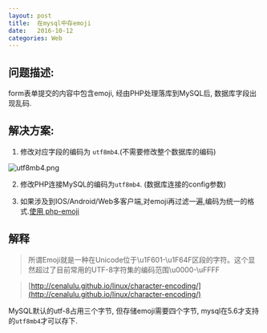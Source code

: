 ```yaml
---
layout: post
title:  在mysql中存emoji
date:   2016-10-12
categories: Web
---
```


## 问题描述:

form表单提交的内容中包含emoji, 经由PHP处理落库到MySQL后, 数据库字段出现乱码.

## 解决方案:

1) 修改对应字段的编码为 `utf8mb4`.(不需要修改整个数据库的编码)

![utf8mb4.png](/wiki/wiki/utf8mb4.png)

2) 修改PHP连接MySQL的编码为`utf8mb4`. (数据库连接的config参数)

3) 如果涉及到IOS/Android/Web多客户端,对emoji再过滤一遍,编码为统一的格式.[使用 php-emoji](https://github.com/iamcal/php-emoji)

## 解释

> 所谓Emoji就是一种在Unicode位于\u1F601-\u1F64F区段的字符。这个显然超过了目前常用的UTF-8字符集的编码范围\u0000-\uFFFF

> [http://cenalulu.github.io/linux/character-encoding/](http://cenalulu.github.io/linux/character-encoding/)

MySQL默认的utf-8占用三个字节, 但存储emoji需要四个字节, mysql在5.6才支持的`utf8mb4`才可以存下.
